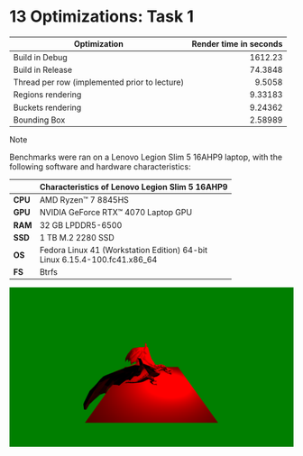 # 13 Optimizations: Task 1

| Optimization                                  | Render time in seconds |
| --------------------------------------------- | ---------------------: |
| Build in Debug                                |                1612.23 |
| Build in Release                              |                74.3848 |
| Thread per row (implemented prior to lecture) |                 9.5058 |
| Regions rendering                             |                9.33183 |
| Buckets rendering                             |                9.24362 |
| Bounding Box                                  |                2.58989 |

> [!NOTE]
> Benchmarks were ran on a Lenovo Legion Slim 5 16AHP9 laptop, with the
> following software and hardware characteristics:

|         | Characteristics of Lenovo Legion Slim 5 16AHP9                               |
| ------- | ---------------------------------------------------------------------------- |
| **CPU** | AMD Ryzen™ 7 8845HS                                                          |
| **GPU** | NVIDIA GeForce RTX™ 4070 Laptop GPU                                          |
| **RAM** | 32 GB LPDDR5-6500                                                            |
| **SSD** | 1 TB M.2 2280 SSD                                                            |
| **OS**  | Fedora Linux 41 (Workstation Edition) 64-bit<br>Linux 6.15.4-100.fc41.x86_64 |
| **FS**  | Btrfs                                                                        |

[![13 Optimizations: Task 1](../results/png/13-01-optimizations.png)](../results/ppm/13-01-optimizations.ppm)
